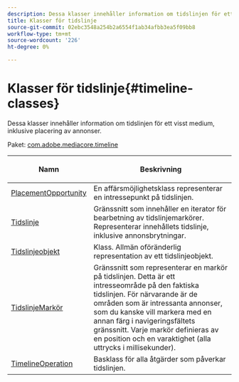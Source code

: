 ```yaml
---
description: Dessa klasser innehåller information om tidslinjen för ett visst medium, inklusive placering av annonser.
title: Klasser för tidslinje
source-git-commit: 02ebc3548a254b2a6554f1ab34afbb3ea5f09bb8
workflow-type: tm+mt
source-wordcount: '226'
ht-degree: 0%

---
```


# Klasser för tidslinje{#timeline-classes}

Dessa klasser innehåller information om tidslinjen för ett visst medium, inklusive placering av annonser.

Paket: [com.adobe.mediacore.timeline](https://help.adobe.com/en_US/primetime/api/psdk/javadoc_1.4/com/adobe/mediacore/timeline/package-summary.html)

<table frame="all" colsep="1" rowsep="1" id="table_6752E908BA6546549619994A3F7D5F87"> 
 <thead> 
  <tr rowsep="1"> 
   <th colname="1" class="entry"> Namn </th> 
   <th colname="2" class="entry"> <p>Beskrivning </p> </th> 
  </tr> 
 </thead>
 <tbody> 
  <tr rowsep="1"> 
   <td colname="1"><span class="codeph"><a href="https://help.adobe.com/en_US/primetime/api/psdk/javadoc_1.4/com/adobe/mediacore/timeline/PlacementOpportunity.html" format="html" scope="external"> PlacementOpportunity</a></span> </td> 
   <td colname="2"> En affärsmöjlighetsklass representerar en intressepunkt på tidslinjen. </td> 
  </tr> 
  <tr rowsep="1"> 
   <td colname="1"><a href="https://help.adobe.com/en_US/primetime/api/psdk/javadoc_1.4/com/adobe/mediacore/timeline/Timeline.html" format="html" scope="external"> Tidslinje</a> </td> 
   <td colname="2"> Gränssnitt som innehåller en iterator för bearbetning av tidslinjemarkörer. Representerar innehållets tidslinje, inklusive annonsbrytningar. </td> 
  </tr> 
  <tr rowsep="1"> 
   <td colname="1"><span class="codeph"><a href="https://help.adobe.com/en_US/primetime/api/psdk/javadoc_1.4/com/adobe/mediacore/timeline/TimelineItem.html" format="html" scope="external"> Tidslinjeobjekt</a> </span> </td> 
   <td colname="2"> Klass. Allmän oföränderlig representation av ett tidslinjeobjekt. </td> 
  </tr> 
  <tr rowsep="1"> 
   <td colname="1"><span class="codeph"><a href="https://help.adobe.com/en_US/primetime/api/psdk/javadoc_1.4/com/adobe/mediacore/timeline/TimelineMarker.html" format="html" scope="external"> TidslinjeMarkör</a> </span> </td> 
   <td colname="2"> Gränssnitt som representerar en markör på tidslinjen. Detta är ett intresseområde på den faktiska tidslinjen. För närvarande är de områden som är intressanta annonser, som du kanske vill markera med en annan färg i navigeringsfältets gränssnitt. Varje markör definieras av en position och en varaktighet (alla uttrycks i millisekunder). </td> 
  </tr> 
  <tr rowsep="0"> 
   <td colname="1"><a href="https://help.adobe.com/en_US/primetime/api/psdk/javadoc_1.4/com/adobe/mediacore/timeline/TimelineOperation.html" format="html" scope="external"> TimelineOperation</a> </td> 
   <td colname="2"> Basklass för alla åtgärder som påverkar tidslinjen. </td> 
  </tr> 
 </tbody> 
</table>

